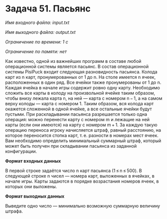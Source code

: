 # Задача 51. Пасьянс

*Имя входного файла: input.txt*

*Имя выходного файла: output.txt*

*Ограничение по времени: 1 с*

*Ограничение по памяти: нет*

Как известно, одной из важнейших программ в составе любой операционной системы является пасьянс. В состав операционной системы PisiPuck входит следующая разновидность пасьянса. Колода карт из n карт, пронумерованных от 1 до n. На столе имеется n ячеек, расположенных в один ряд. Все ячейки также пронумерованы от 1 до n. Каждая ячейка в начале игры содержит ровно одну карту. Необходимо сложить все карты в колоду на произвольной ячейке таким образом, чтобы внизу лежала карта n, на ней — карта с номером n − 1, а на самом верху колоды — карта с номером 1. Таким образом, вся колода карт окажется сложенной в одной ячейке, а все остальные ячейки будут пустыми. При раскладывании пасьянса разрешается только одна операция: можно перенести карту с номером m и лежащие на ней карты (если они имеются) на карту с номером m + 1. За каждую такую операцию переноса игроку начисляется штраф, равный расстоянию, на которое переносится стопка карт, т. е. разности в номерах мест ячеек. Вам необходимо определить минимальный суммарный штраф, который может быть получен при складывании пасьянса из заданной конфигурации.

**Формат входных данных**

В первой строке задаётся число n карт пасьянса (1 ≤ n ≤ 500). В следующей строке n чисел — номера карт, выложенных в ячейках, в начале игры. Карты задаются в порядке возрастания номеров ячеек, в которых они выложены.

**Формат выходных данных**

Выведите одно число — минимально возможную суммарную величину штрафа.
